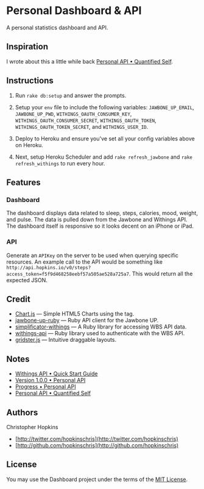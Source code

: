 # Personal Dashboard & API

A personal statistics dashboard and API.

## Inspiration

I wrote about this a little while back [Personal API • Quantified Self](http://blog.hopkins.io/2013/06/08/personal-api/).

## Instructions

1. Run `rake db:setup` and answer the prompts.

2. Setup your `env` file to include the following variables: `JAWBONE_UP_EMAIL`, `JAWBONE_UP_PWD`, `WITHINGS_OAUTH_CONSUMER_KEY`, `WITHINGS_OAUTH_CONSUMER_SECRET`, `WITHINGS_OAUTH_TOKEN`, `WITHINGS_OAUTH_TOKEN_SECRET`, and `WITHINGS_USER_ID`.

3. Deploy to Heroku and ensure you've set all your config variables above on Heroku.

4. Next, setup Heroku Scheduler and add `rake refresh_jawbone` and `rake refresh_withings` to run every hour.

## Features

### Dashboard

The dashboard displays data related to sleep, steps, calories, mood, weight, and pulse. The data is pulled down from the Jawbone and Withings API. The dashboard itself is responsive so it looks decent on an iPhone or iPad.

### API

Generate an `APIKey` on the server to be used when querying specific resources. An example call to the API would be something like `http://api.hopkins.io/v0/steps?access_token=f5f9d468258eebf57a505ae528a725a7`. This would return all the expected JSON.

## Credit

- [Chart.js](https://github.com/nnnick/Chart.js) — Simple HTML5 Charts using the <canvas> tag.
- [jawbone-up-ruby](https://github.com/aaronpk/jawbone-up-ruby) — Ruby API client for the Jawbone UP.
- [simplificator-withings](https://github.com/simplificator/simplificator-withings) — A Ruby library for accessing WBS API data.
- [withings-api](https://github.com/webmonarch/withings-api) — Ruby library used to authenticate with the WBS API.
- [gridster.js](https://github.com/ducksboard/gridster.js) — Intuitive draggable layouts.

## Notes

- [Withings API • Quick Start Guide](http://blog.hopkins.io/2013/07/25/withings-api/)
- [Version 1.0.0 • Personal API](http://blog.hopkins.io/2013/07/18/version-100/)
- [Progress • Personal API](http://blog.hopkins.io/2013/06/23/progress/)
- [Personal API • Quantified Self](http://blog.hopkins.io/2013/06/08/personal-api/)

## Authors

Christopher Hopkins

- [http://twitter.com/hopkinschris](http://twitter.com/hopkinschris)
- [http://github.com/hopkinschris](http://github.com/hopkinschris)

## License

You may use the Dashboard project under the terms of the [MIT License](https://github.com/chocolit/dashboard/blob/master/LICENSE).
